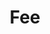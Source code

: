 ---
template: TermDetailPage
title: Fee
description: Amount of ada or other cryptocurrency charged for transaction processing.
aliases: fee, transaction fee, cardano transaction fees
keywords: transaction, fee, fees, cardano
identities: 
    - id: wael-ivie
      role: author
---